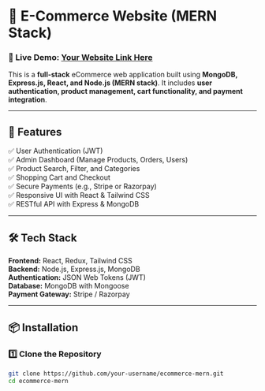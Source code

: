 # 🛒 E-Commerce Website (MERN Stack)

### 🚀 Live Demo: [Your Website Link Here](#)  

This is a **full-stack** eCommerce web application built using **MongoDB, Express.js, React, and Node.js (MERN stack)**. It includes **user authentication, product management, cart functionality, and payment integration**.

---

## 📌 Features  

✅ User Authentication (JWT)  
✅ Admin Dashboard (Manage Products, Orders, Users)  
✅ Product Search, Filter, and Categories  
✅ Shopping Cart and Checkout  
✅ Secure Payments (e.g., Stripe or Razorpay)  
✅ Responsive UI with React & Tailwind CSS  
✅ RESTful API with Express & MongoDB  

---

## 🛠️ Tech Stack  

**Frontend:** React, Redux, Tailwind CSS  
**Backend:** Node.js, Express.js, MongoDB  
**Authentication:** JSON Web Tokens (JWT)  
**Database:** MongoDB with Mongoose  
**Payment Gateway:** Stripe / Razorpay  

---

## 📦 Installation  

### 1️⃣ Clone the Repository  

```sh
git clone https://github.com/your-username/ecommerce-mern.git
cd ecommerce-mern
